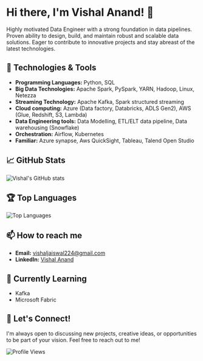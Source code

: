 # Hi there, I'm Vishal Anand! 👋

Highly motivated Data Engineer with a strong foundation in data pipelines. Proven ability to design, build, and maintain robust and scalable data solutions. Eager to contribute to innovative projects and stay abreast of the latest technologies.

## 🔧 Technologies & Tools

- **Programming Languages:** Python, SQL
- **Big Data Technologies:** Apache Spark, PySpark, YARN, Hadoop, Linux, Netezza
- **Streaming Technology:** Apache Kafka, Spark structured streaming
- **Cloud computing:** Azure (Data factory, Databricks, ADLS Gen2), AWS (Glue, Redshift, S3, Lambda)
- **Data Engineering tools:** Data Modelling, ETL/ELT data pipeline, Data warehousing (Snowflake)
- **Orchestration:** Airflow, Kubernetes
- **Familiar:** Azure synapse, Aws QuickSight, Tableau, Talend Open Studio

## 📈 GitHub Stats

![Vishal's GitHub stats](https://github-readme-stats.vercel.app/api?username=vishaljaiswal890&show_icons=true&theme=radical)

## 🏆 Top Languages

![Top Languages](https://github-readme-stats.vercel.app/api/top-langs/?username=vishaljaiswal890&layout=compact&theme=radical)

## 📫 How to reach me

- **Email:** [vishaljaiswal224@gmail.com](mailto:vishaljaiswal224@gmail.com)
- **LinkedIn:** [Vishal Anand](https://www.linkedin.com/in/vishalanand224/)

## 🌱 Currently Learning

- Kafka
- Microsoft Fabric

## 💬 Let's Connect!

I'm always open to discussing new projects, creative ideas, or opportunities to be part of your vision. Feel free to reach out to me!

![Profile Views](https://komarev.com/ghpvc/?username=vishaljaiswal890&color=blue)
